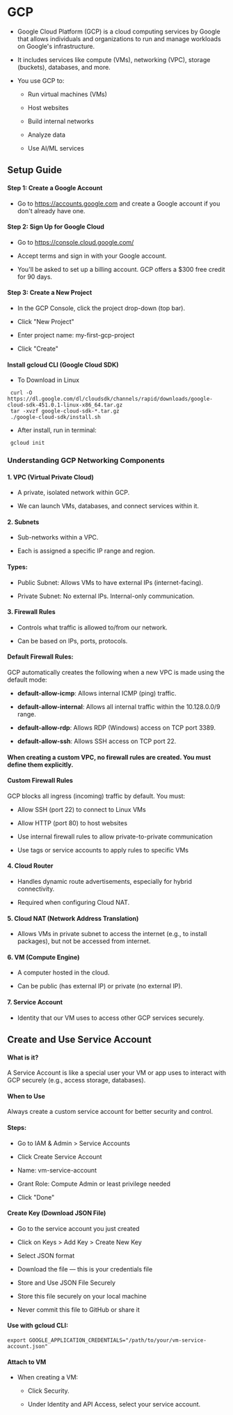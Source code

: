 # GCP

- Google Cloud Platform (GCP) is a cloud computing services by Google that allows individuals and organizations to run and manage workloads on Google's infrastructure.

- It includes services like compute (VMs), networking (VPC), storage (buckets), databases, and more.

- You use GCP to:

  - Run virtual machines (VMs)

  - Host websites

  - Build internal networks

  - Analyze data

  - Use AI/ML services

## Setup Guide

#### Step 1: Create a Google Account

- Go to https://accounts.google.com and create a Google account if you don't already have one.

#### Step 2: Sign Up for Google Cloud

- Go to https://console.cloud.google.com/

- Accept terms and sign in with your Google account.

- You'll be asked to set up a billing account. GCP offers a $300 free credit for 90 days.

#### Step 3: Create a New Project

- In the GCP Console, click the project drop-down (top bar).

- Click "New Project"

- Enter project name: my-first-gcp-project

- Click "Create"

#### Install gcloud CLI (Google Cloud SDK)

- To Download in Linux
```
 curl -O https://dl.google.com/dl/cloudsdk/channels/rapid/downloads/google-cloud-sdk-451.0.1-linux-x86_64.tar.gz
 tar -xvzf google-cloud-sdk-*.tar.gz
 ./google-cloud-sdk/install.sh
```
- After install, run in terminal:
```
 gcloud init
```
### Understanding GCP Networking Components

#### 1. VPC (Virtual Private Cloud)

- A private, isolated network within GCP.

- We can launch VMs, databases, and connect services within it.

#### 2. Subnets

- Sub-networks within a VPC.

- Each is assigned a specific IP range and region.

#### Types:

  - Public Subnet: Allows VMs to have external IPs (internet-facing).

  - Private Subnet: No external IPs. Internal-only communication.

#### 3. Firewall Rules

- Controls what traffic is allowed to/from our network.

- Can be based on IPs, ports, protocols.

#### Default Firewall Rules:

GCP automatically creates the following when a new VPC is made using the default mode:

- **default-allow-icmp**: Allows internal ICMP (ping) traffic.

- **default-allow-internal**: Allows all internal traffic within the 10.128.0.0/9 range.

- **default-allow-rdp**: Allows RDP (Windows) access on TCP port 3389.

- **default-allow-ssh**: Allows SSH access on TCP port 22.

#### When creating a custom VPC, no firewall rules are created. You must define them explicitly.

#### Custom Firewall Rules

GCP blocks all ingress (incoming) traffic by default. You must:

- Allow SSH (port 22) to connect to Linux VMs

- Allow HTTP (port 80) to host websites

- Use internal firewall rules to allow private-to-private communication

- Use tags or service accounts to apply rules to specific VMs

#### 4. Cloud Router

- Handles dynamic route advertisements, especially for hybrid connectivity.

- Required when configuring Cloud NAT.

#### 5. Cloud NAT (Network Address Translation)

- Allows VMs in private subnet to access the internet (e.g., to install packages), but not be accessed from internet.

#### 6. VM (Compute Engine)

- A computer hosted in the cloud.

- Can be public (has external IP) or private (no external IP).

#### 7. Service Account

- Identity that our VM uses to access other GCP services securely.

## Create and Use Service Account

#### What is it?

A Service Account is like a special user your VM or app uses to interact with GCP securely (e.g., access storage, databases).

#### When to Use

Always create a custom service account for better security and control.

#### Steps:

- Go to IAM & Admin > Service Accounts

- Click Create Service Account

- Name: vm-service-account

- Grant Role: Compute Admin or least privilege needed

- Click "Done"

#### Create Key (Download JSON File)

- Go to the service account you just created

- Click on Keys > Add Key > Create New Key

- Select JSON format

- Download the file — this is your credentials file

- Store and Use JSON File Securely

- Store this file securely on your local machine

- Never commit this file to GitHub or share it

#### Use with gcloud CLI:
```
export GOOGLE_APPLICATION_CREDENTIALS="/path/to/your/vm-service-account.json"
```
#### Attach to VM

- When creating a VM:

  - Click Security.

  - Under Identity and API Access, select your service account.




























